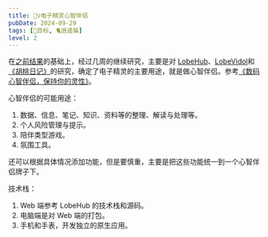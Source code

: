 ```yaml
---
title: 🧚‍♀️电子精灵心智伴侣
pubDate: 2024-09-29
tags: [📆目标, 🐈逍遥猫]
level: 2
---
```


在[之前结果](/lab/20240907-esprite-research-v7)的基础上，经过几周的继续研究，主要是对 [LobeHub]、[LobeVidol]和[《胡桃日记》]的研究，确定了电子精灵的主要用途，就是做心智伴侣。参考[《数码心智伴侣，保持你的灵性》](/lab/20240919-digital-mind-mate)。

心智伴侣的可能用途：

1. 数据、信息、笔记、知识、资料等的整理、解读与处理等。
2. 个人风险管理与提示。
3. 陪伴类型游戏。
4. 氛围工具。

还可以根据具体情况添加功能，但是要慎重，主要是把这些功能统一到一个心智伴侣牌子下。

技术栈：

1. Web 端参考 LobeHub 的技术栈和源码。
2. 电脑端是对 Web 端的打包。
3. 手机和手表，开发独立的原生应用。

[LobeHub]: https://lobehub.com/zh
[LobeVidol]: https://github.com/lobehub/lobe-vidol
[《胡桃日记》]: https://hutaodiary.com/
